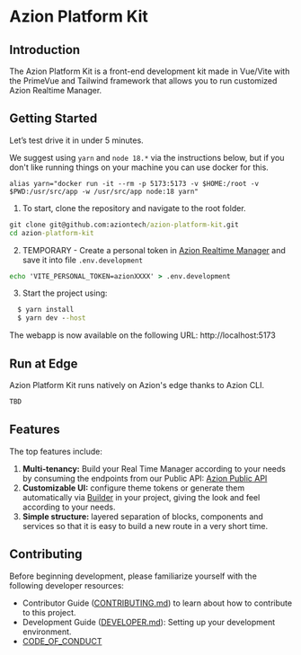 # Azion Platform Kit

## Introduction

The Azion Platform Kit is a front-end development kit made in Vue/Vite with the PrimeVue  and Tailwind framework that allows you to run customized Azion Realtime Manager.


## Getting Started

Let’s test drive it in under 5 minutes.

We suggest using `yarn` and `node 18.*` via the instructions below, but if you don't like running things on your machine you can use docker for this.
```
alias yarn="docker run -it --rm -p 5173:5173 -v $HOME:/root -v $PWD:/usr/src/app -w /usr/src/app node:18 yarn"
```

1) To start, clone the repository and navigate to the root folder.
```cmd
git clone git@github.com:aziontech/azion-platform-kit.git
cd azion-platform-kit
```
2) TEMPORARY - Create a personal token in [Azion Realtime Manager](https://manager.azion.com/iam/personal-tokens) and save it into file `.env.development`
```cmd
echo 'VITE_PERSONAL_TOKEN=azionXXXX' > .env.development
```
3) Start the project using:
```cmd
  $ yarn install
  $ yarn dev --host
```

The webapp is now available on the following URL: http://localhost:5173


## Run at Edge

Azion Platform Kit runs natively on Azion's edge thanks to Azion CLI.

```cmd
TBD
```


## Features

The top features include:

1. **Multi-tenancy:** Build your Real Time Manager according to your needs by consuming the endpoints from our Public API: [Azion Public API](https://api.azion.com)
2. **Customizable UI:** configure theme tokens or generate them automatically via [Builder](https://designer.primevue.org/) in your project, giving the look and feel according to your needs.
3. **Simple structure:** layered separation of blocks, components and services so that it is easy to build a new route in a very short time.


## Contributing

Before beginning development, please familiarize yourself with the following developer resources:
- Contributor Guide ([CONTRIBUTING.md](CONTRIBUTING.md)) to learn about how to contribute to this project.
- Development Guide ([DEVELOPER.md](DEVELOPER.md)): Setting up your development environment.
- [CODE_OF_CONDUCT](CODE_OF_CONDUCT.md) 

